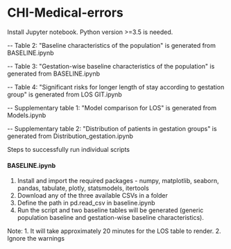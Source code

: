 # CHI-Medical-errors
Install Jupyter notebook. Python version >=3.5 is needed.

-- Table 2: "Baseline characteristics of the population" is generated from BASELINE.ipynb

-- Table 3: "Gestation-wise baseline characteristics of the population" is generated from BASELINE.ipynb

-- Table 4: "Significant risks for longer length of stay according to gestation group" is generated from LOS GIT.ipynb

-- Supplementary table 1: "Model comparison for LOS" is generated from Models.ipynb

-- Supplementary table 2: "Distribution of patients in gestation groups" is generated from Distribution_gestation.ipynb

Steps to successfully run individual scripts

#### BASELINE.ipynb ####
1. Install and import the required packages - numpy, matplotlib, seaborn, pandas, tabulate, plotly, statsmodels, itertools
2. Download any of the three available CSVs in a folder
3. Define the path in pd.read_csv in baseline.ipynb
4. Run the script and two baseline tables will be generated (generic population baseline and gestation-wise baseline characteristics).

Note: 1. It will take approximately 20 minutes for the LOS table to render.
      2. Ignore the warnings

